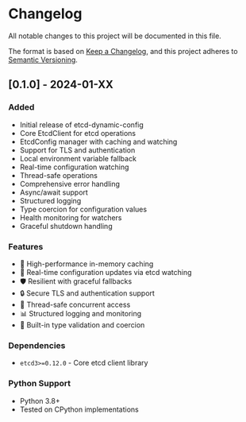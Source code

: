 # Changelog

All notable changes to this project will be documented in this file.

The format is based on [Keep a Changelog](https://keepachangelog.com/en/1.0.0/),
and this project adheres to [Semantic Versioning](https://semver.org/spec/v2.0.0.html).

## [0.1.0] - 2024-01-XX

### Added

- Initial release of etcd-dynamic-config
- Core EtcdClient for etcd operations
- EtcdConfig manager with caching and watching
- Support for TLS and authentication
- Local environment variable fallback
- Real-time configuration watching
- Thread-safe operations
- Comprehensive error handling
- Async/await support
- Structured logging
- Type coercion for configuration values
- Health monitoring for watchers
- Graceful shutdown handling

### Features

- 🚀 High-performance in-memory caching
- 🔄 Real-time configuration updates via etcd watching
- 🛡️ Resilient with graceful fallbacks
- 🔒 Secure TLS and authentication support
- 🧵 Thread-safe concurrent access
- 📊 Structured logging and monitoring
- 🎯 Built-in type validation and coercion

### Dependencies

- `etcd3>=0.12.0` - Core etcd client library

### Python Support

- Python 3.8+
- Tested on CPython implementations
